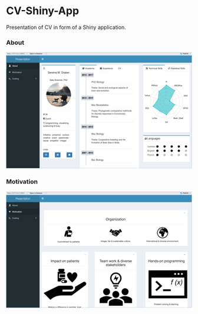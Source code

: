 # CV-Shiny-App
Presentation of CV in form of a Shiny application.

### About
![](about.png)


### Motivation
![](motivation.png)
